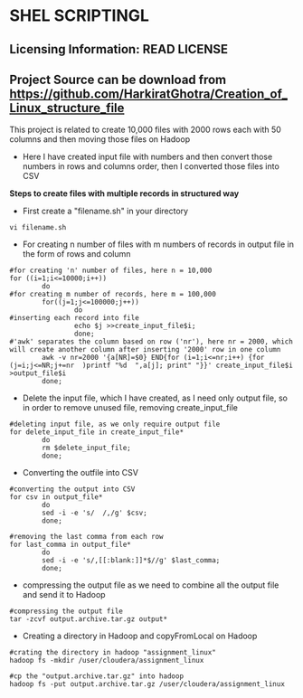 SHEL SCRIPTINGL
=========

Licensing Information: READ LICENSE  
---
Project Source can be download from https://github.com/HarkiratGhotra/Creation_of_Linux_structure_file
---

This project is related to create 10,000 files with 2000 rows each with 50 columns and then moving those files on Hadoop

* Here I have created input file with numbers and then convert those numbers in rows and columns order, then I converted those files into CSV  

**Steps to create files with multiple records in structured way**

* First create a "filename.sh" in your directory
```
vi filename.sh
```
* For creating n number of files with m numbers of records in output file in the form of rows and column 
```
#for creating 'n' number of files, here n = 10,000
for ((i=1;i<=10000;i++))
        do
#for creating m number of records, here m = 100,000
        for((j=1;j<=100000;j++))
                do
#inserting each record into file
                echo $j >>create_input_file$i;
                done;
#'awk' separates the column based on row ('nr'), here nr = 2000, which will create another column after inserting '2000' row in one column
        awk -v nr=2000 '{a[NR]=$0} END{for (i=1;i<=nr;i++) {for (j=i;j<=NR;j+=nr  )printf "%d  ",a[j]; print" "}}' create_input_file$i >output_file$i
        done;
```

* Delete the input file, which I have created, as I need only output file, so in order to remove unused file, removing create_input_file
```
#deleting input file, as we only require output file
for delete_input_file in create_input_file*
        do
        rm $delete_input_file;
        done;
```

* Converting the outfile into CSV 
```
#converting the output into CSV
for csv in output_file*
        do
        sed -i -e 's/  /,/g' $csv;
        done;

#removing the last comma from each row
for last_comma in output_file*
        do
        sed -i -e 's/,[[:blank:]]*$//g' $last_comma;
        done;
```

* compressing the output file as we need to combine all the output file and send it to Hadoop
```
#compressing the output file
tar -zcvf output.archive.tar.gz output*
```

* Creating a directory in Hadoop and copyFromLocal on Hadoop
```
#crating the directory in hadoop "assignment_linux"
hadoop fs -mkdir /user/cloudera/assignment_linux

#cp the "output.archive.tar.gz" into hadoop
hadoop fs -put output.archive.tar.gz /user/cloudera/assignment_linux
```
